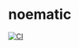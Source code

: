 # noematic

[![CI](https://github.com/henrytill/noematic/actions/workflows/ci.yml/badge.svg)](https://github.com/henrytill/noematic/actions/workflows/ci.yml)
